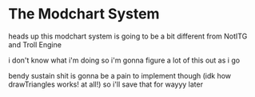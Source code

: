 # The Modchart System
heads up this modchart system is going to be a bit different from NotITG and Troll Engine

i don't know what i'm doing so i'm gonna figure a lot of this out as i go

bendy sustain shit is gonna be a pain to implement though (idk how drawTriangles works! at all!)
so i'll save that for wayyy later